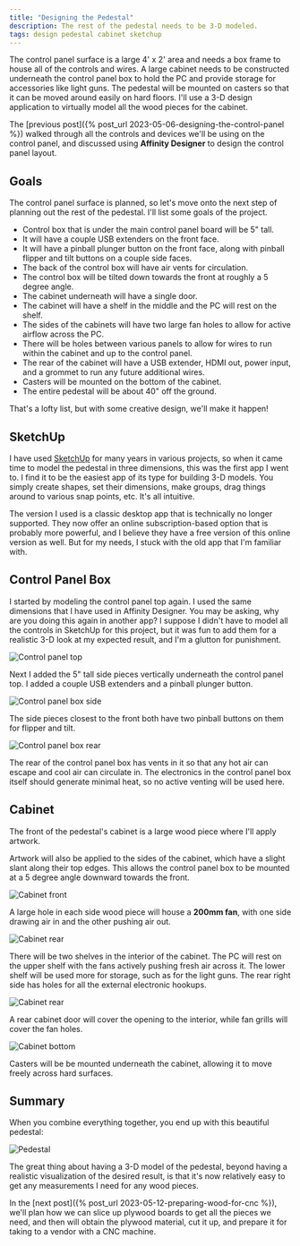 ```yaml
---
title: "Designing the Pedestal"
description: The rest of the pedestal needs to be 3-D modeled.
tags: design pedestal cabinet sketchup
---
```


The control panel surface is a large 4' x 2' area and needs a box frame to house all of the controls and wires.  A large cabinet needs to be constructed underneath the control panel box to hold the PC and provide storage for accessories like light guns.  The pedestal will be mounted on casters so that it can be moved around easily on hard floors.  I'll use a 3-D design application to virtually model all the wood pieces for the cabinet.

The [previous post]({% post_url 2023-05-06-designing-the-control-panel %}) walked through all the controls and devices we'll be using on the control panel, and discussed using **Affinity Designer** to design the control panel layout.

## Goals

The control panel surface is planned, so let's move onto the next step of planning out the rest of the pedestal.  I'll list some goals of the project.

- Control box that is under the main control panel board will be 5" tall.
- It will have a couple USB extenders on the front face.
- It will have a pinball plunger button on the front face, along with pinball flipper and tilt buttons on a couple side faces.
- The back of the control box will have air vents for circulation.
- The control box will be tilted down towards the front at roughly a 5 degree angle.
- The cabinet underneath will have a single door.
- The cabinet will have a shelf in the middle and the PC will rest on the shelf.
- The sides of the cabinets will have two large fan holes to allow for active airflow across the PC.
- There will be holes between various panels to allow for wires to run within the cabinet and up to the control panel.
- The rear of the cabinet will have a USB extender, HDMI out, power input, and a grommet to run any future additional wires.
- Casters will be mounted on the bottom of the cabinet.
- The entire pedestal will be about 40" off the ground.

That's a lofty list, but with some creative design, we'll make it happen!

## SketchUp

I have used [SketchUp](https://www.sketchup.com/plans-and-pricing/sketchup-free) for many years in various projects, so when it came time to model the pedestal in three dimensions, this was the first app I went to.  I find it to be the easiest app of its type for building 3-D models.  You simply create shapes, set their dimensions, make groups, drag things around to various snap points, etc.  It's all intuitive.

The version I used is a classic desktop app that is technically no longer supported.  They now offer an online subscription-based option that is probably more powerful, and I believe they have a free version of this online version as well.  But for my needs, I stuck with the old app that I'm familiar with.

## Control Panel Box

I started by modeling the control panel top again.  I used the same dimensions that I have used in Affinity Designer.  You may be asking, why are you doing this again in another app?  I suppose I didn't have to model all the controls in SketchUp for this project, but it was fun to add them for a realistic 3-D look at my expected result, and I'm a glutton for punishment.

![Control panel top](/assets/images/posts/2023-05-08/control-panel-box-top.jpg)

Next I added the 5" tall side pieces vertically underneath the control panel top.  I added a couple USB extenders and a pinball plunger button.

![Control panel box side](/assets/images/posts/2023-05-08/control-panel-box-side.jpg)

The side pieces closest to the front both have two pinball buttons on them for flipper and tilt.

![Control panel box rear](/assets/images/posts/2023-05-08/control-panel-box-rear.jpg)

The rear of the control panel box has vents in it so that any hot air can escape and cool air can circulate in.  The electronics in the control panel box itself should generate minimal heat, so no active venting will be used here.

## Cabinet

The front of the pedestal's cabinet is a large wood piece where I'll apply artwork.  

Artwork will also be applied to the sides of the cabinet, which have a slight slant along their top edges.  This allows the control panel box to be mounted at a 5 degree angle downward towards the front.

![Cabinet front](/assets/images/posts/2023-05-08/cabinet-front.jpg)

A large hole in each side wood piece will house a **200mm fan**, with one side drawing air in and the other pushing air out.

![Cabinet rear](/assets/images/posts/2023-05-08/cabinet-back.jpg)

There will be two shelves in the interior of the cabinet.  The PC will rest on the upper shelf with the fans actively pushing fresh air across it.  The lower shelf will be used more for storage, such as for the light guns.  The rear right side has holes for all the external electronic hookups.

![Cabinet rear](/assets/images/posts/2023-05-08/cabinet-back-accessories.jpg)

A rear cabinet door will cover the opening to the interior, while fan grills will cover the fan holes.

![Cabinet bottom](/assets/images/posts/2023-05-08/cabinet-bottom.jpg)

Casters will be be mounted underneath the cabinet, allowing it to move freely across hard surfaces.

## Summary

When you combine everything together, you end up with this beautiful pedestal:

![Pedestal](/assets/images/posts/2023-05-08/pedestal-xray.jpg)

The great thing about having a 3-D model of the pedestal, beyond having a realistic visualization of the desired result, is that it's now relatively easy to get any measurements I need for any wood pieces.

In the [next post]({% post_url 2023-05-12-preparing-wood-for-cnc %}), we'll plan how we can slice up plywood boards to get all the pieces we need, and then will obtain the plywood material, cut it up, and prepare it for taking to a vendor with a CNC machine.